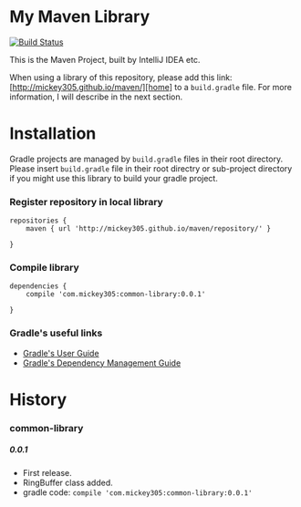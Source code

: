 # My Maven Library
[![Build Status](https://travis-ci.org/mickey305/maven.svg)](https://travis-ci.org/mickey305/maven)  

This is the Maven Project, built by IntelliJ IDEA etc.

When using a library of this repository, please add this link: [http://mickey305.github.io/maven/][home] to a `build.gradle` file. For more information, I will describe in the next section.

# Installation
Gradle projects are managed by `build.gradle` files in their root directory. Please insert `build.gradle` file in their root directry or sub-project directory if you might use this library to build your gradle project.

### Register repository in local library

```
repositories {
    maven { url 'http://mickey305.github.io/maven/repository/' }

}
```

### Compile library

```
dependencies {
    compile 'com.mickey305:common-library:0.0.1'

}
```

### Gradle's useful links
* [Gradle's User Guide][gradle-user-guide]
* [Gradle's Dependency Management Guide][gradle-dependency-management-guide]

# History

### common-library
##### 0.0.1
* First release.
* RingBuffer class added.
* gradle code: `compile 'com.mickey305:common-library:0.0.1'`



[home]: http://mickey305.github.io/maven/
[gradle-user-guide]: http://www.gradle.org/docs/current/userguide/userguide.html
[gradle-dependency-management-guide]: http://www.gradle.org/docs/current/userguide/dependency_management.html